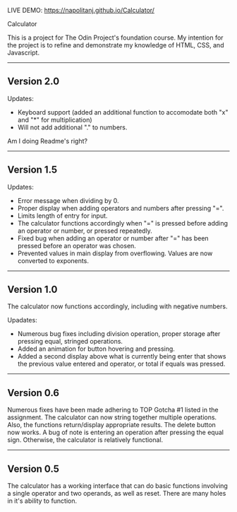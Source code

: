 LIVE DEMO: https://napolitanj.github.io/Calculator/

Calculator

This is a project for The Odin Project's foundation course. My intention for the project is to refine and demonstrate my knowledge of HTML, CSS, and Javascript.

-----------
Version 2.0
-----------

Updates:

- Keyboard support (added an additional function to accomodate both "x" and "*" for multiplication)
- Will not add additional "." to numbers.

Am I doing Readme's right?


-----------
Version 1.5
-----------

Updates:

- Error message when dividing by 0.
- Proper display when adding operators and numbers after pressing "=".
- Limits length of entry for input.
- The calculator functions accordingly when "=" is pressed before adding an operator or number, or pressed repeatedly.
- Fixed bug when adding an operator or number after "=" has been pressed before an operator was chosen.
- Prevented values in main display from overflowing. Values are now converted to exponents.


-----------
Version 1.0
-----------

The calculator now functions accordingly, including with negative numbers.

Upadates: 

- Numerous bug fixes including division operation, proper storage after pressing equal, stringed operations.
- Added an animation for button hovering and pressing.
- Added a second display above what is currently being enter that shows the previous value entered and operator, or total if equals was pressed.

-----------
Version 0.6
-----------

Numerous fixes have been made adhering to TOP Gotcha #1 listed in the assignment. The calculator can now string together multiple operations. Also, the functions return/display appropriate results. The delete button now works. A bug of note is entering an operation after pressing the equal sign. Otherwise, the calculator is relatively functional.


-----------
Version 0.5
-----------

The calculator has a working interface that can do basic functions involving a single operator and two operands, as well as reset. There are many holes in it's ability to function.
